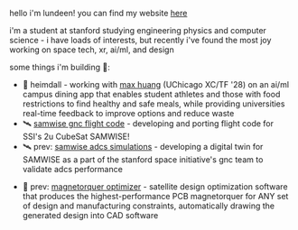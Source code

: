 hello i'm lundeen! you can find my website [here](https://lundeen06.github.io/)

i'm a student at stanford studying engineering physics and computer science - i have loads of interests, but recently i've found the most joy working on space tech, xr, ai/ml, and design

some things i'm building 🚀: 
* 🥷 heimdall - working with [max huang](https://github.com/maxhuang8) (UChicago XC/TF '28) on an ai/ml campus dining app that enables student athletes and those with food restrictions to find healthy and safe meals, while providing universities real-time feedback to improve options and reduce waste
* 🛰️ [samwise gnc flight code](https://github.com/stanford-ssi/samwise-adcs-flight) - developing and porting flight code for SSI's 2u CubeSat SAMWISE!
* 🛰️ prev: [samwise adcs simulations](https://github.com/stanford-ssi/samwise-adcs-sims) - developing a digital twin for SAMWISE as a part of the stanford space initiative's gnc team to validate adcs performance
<!-- * 🥷 HEIMDALL Protocol [PRIVATE] - a decentralized autonomous organization (DAO) that distributes cheap zero-knowledge compute while maintaining ITAR compliance -->
* 🧲 prev: [magnetorquer optimizer](https://github.com/lundeen06/magtorq-designer) - satellite design optimization software that produces the highest-performance PCB magnetorquer for ANY set of design and manufacturing constraints, automatically drawing the generated design into CAD software
<!-- * ⚡ prev: [xy magnetorquer analysis](https://github.com/lundeen06/xy-magnetorquer-analysis) - tested and characterized the XY magnetorquer boards for the stanford space initiative's 2u CubeSat SAMWISE, including designing & calibrating an [rm3100 magnetometer](https://github.com/lundeen06/rm3100-pico) to collect accurate magnetic field readings -->
<!-- * 🍉 prev: mintdrop - a proof-of-concept platform streamlining NFT minting and dropping to demystify the space for regular users and suppress malicious actors -->
